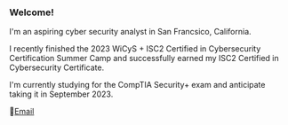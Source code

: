 ### Welcome!

I'm an aspiring cyber security analyst in San Francsico, California.

I recently finished the 2023 WiCyS + ISC2 Certified in Cybersecurity Certification Summer Camp and successfully earned my ISC2 Certified in Cybersecurity Certificate.

I'm currently studying for the CompTIA Security+ exam and anticipate taking it in September 2023.


📧<a href = "mailto:simone.k.christen@gmail.com">Email </a>


